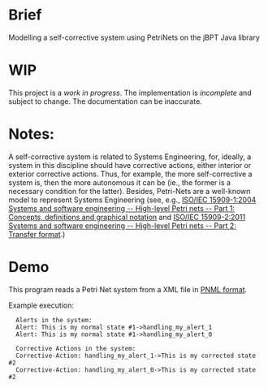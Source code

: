 # Brief

Modelling a self-corrective system using PetriNets on the jBPT Java library

# WIP

This project is a *work in progress*. The implementation is *incomplete* and
subject to change. The documentation can be inaccurate.

# Notes:

A self-corrective system is related to Systems Engineering, for, ideally, a
system in this discipline should have corrective actions, either interior or
exterior corrective actions. Thus, for example, the more self-corrective a
system is, then the more autonomous it can be (ie., the former is a necessary
condition for the latter). Besides, Petri-Nets are a well-known model to
represent Systems Engineering (see, e.g.,
[ISO/IEC 15909-1:2004 Systems and software engineering -- High-level Petri nets -- Part 1: Concepts, definitions and graphical notation](https://www.iso.org/standard/38225.html)
and
[ISO/IEC 15909-2:2011 Systems and software engineering -- High-level Petri nets -- Part 2: Transfer format](https://www.iso.org/standard/43538.html).)

# Demo

This program reads a Petri Net system from a XML file in [PNML format](https://en.wikipedia.org/wiki/Petri_Net_Markup_Language).

Example execution:

      Alerts in the system:
      Alert: This is my normal state #1->handling_my_alert_1
      Alert: This is my normal state #1->handling_my_alert_0
       
      Corrective Actions in the system:
      Corrective-Action: handling_my_alert_1->This is my corrected state #2
      Corrective-Action: handling_my_alert_0->This is my corrected state #2

